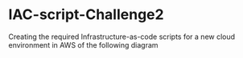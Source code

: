 # IAC-script-Challenge2
Creating the required Infrastructure-as-code scripts for a new cloud environment in AWS of the following diagram
